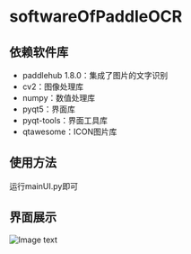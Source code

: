 # softwareOfPaddleOCR

## 依赖软件库
- paddlehub 1.8.0：集成了图片的文字识别
- cv2：图像处理库
- numpy：数值处理库
- pyqt5：界面库
- pyqt-tools：界面工具库
- qtawesome：ICON图片库

## 使用方法
运行mainUI.py即可

## 界面展示
![Image text](https://github.com/xmy0916/softwareOfPaddleOCR/blob/master/pictureOfUI/1.png)